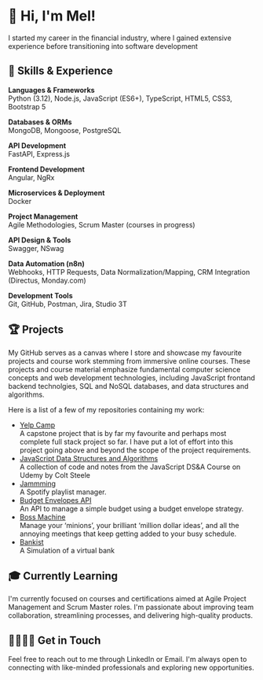 # 👋 Hi, I'm Mel!

I started my career in the financial industry, where I gained extensive experience before transitioning into software development

## 💼 Skills & Experience

**Languages & Frameworks**   
  Python (3.12), Node.js, JavaScript (ES6+), TypeScript, HTML5, CSS3, Bootstrap 5   
  
**Databases & ORMs**    
  MongoDB, Mongoose, PostgreSQL
  
**API Development**   
FastAPI, Express.js

**Frontend Development**   
Angular, NgRx

**Microservices & Deployment**   
Docker

**Project Management**   
Agile Methodologies, Scrum Master (courses in progress)

**API Design & Tools**   
Swagger, NSwag

**Data Automation (n8n)**   
Webhooks, HTTP Requests, Data Normalization/Mapping, CRM Integration (Directus, Monday.com)

**Development Tools**   
Git, GitHub, Postman, Jira, Studio 3T

## 🏆 Projects
My GitHub serves as a canvas where I store and showcase my favourite projects and course work stemming from immersive online courses. These projects and course material emphasize fundamental computer science concepts and web development technologies, including JavaScript frontand backend technolgies, SQL and NoSQL databases, and data structures and algorithms. 

Here is a list of a few of my repositories containing my work:

* [Yelp Camp](https://github.com/melissaveraherbst/yelp-camp_camp-review-web-app)  
A capstone project that is by far my favourite and perhaps most complete full stack project so far. I have put a lot of effort into this project going above and beyond the scope of the project requirements.
* [JavaScript Data Structures and Algorithms](https://github.com/melissaveraherbst/javascript-data-structures-and-algorithms/tree/main)  
A collection of code and notes from the JavaScript DS&A Course on Udemy by Colt Steele
* [Jammming](https://github.com/melissaveraherbst/jammming_spotify-playlist-manager)  
A Spotify playlist manager.
* [Budget Envelopes API](https://github.com/melissaveraherbst/envelope-budget-api)  
An API to manage a simple budget using a budget envelope strategy. 
* [Boss Machine](https://github.com/melissaveraherbst/boss-machine)  
Manage your ‘minions’, your brilliant ‘million dollar ideas’, and all the annoying meetings that keep getting added to your busy schedule.
* [Bankist](https://github.com/melissaveraherbst/bankist)  
A Simulation of a virtual bank

## 🎓 Currently Learning
I'm currently focused on courses and certifications aimed at Agile Project Management and Scrum Master roles. I'm passionate about improving team collaboration, streamlining processes, and delivering high-quality products.

## 🫱🏼‍🫲🏻 Get in Touch

Feel free to reach out to me through LinkedIn or Email. I'm always open to connecting with like-minded professionals and exploring new opportunities.

